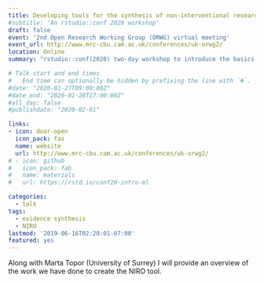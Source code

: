 ```yaml
---
title: Developing tools for the synthesis of non‐interventional research
#subtitle: 'An rstudio::conf 2020 workshop'
draft: false
event: '2nd Open Research Working Group (ORWG) virtual meeting'
event_url: http://www.mrc-cbu.cam.ac.uk/conferences/uk-orwg2/
location: Online
summary: "rstudio::conf(2020) two-day workshop to introduce the basics of machine learning and tidymodels."

# Talk start and end times.
#   End time can optionally be hidden by prefixing the line with `#`.
#date: "2020-01-27T09:00:00Z"
#date_end: "2020-01-28T17:00:00Z"
#all_day: false
#publishdate: "2020-02-01"

links:
- icon: door-open
  icon_pack: fas
  name: website
  url: http://www.mrc-cbu.cam.ac.uk/conferences/uk-orwg2/
# - icon: github
#   icon_pack: fab
#   name: materials
#   url: https://rstd.io/conf20-intro-ml

categories:
  - talk
tags:
  - evidence synthesis
  - NIRO
lastmod: '2019-06-16T02:20:01-07:00'
featured: yes
---
```


Along with Marta Topor (University of Surrey) I will provide an overview of the work we have done to create the NIRO tool. 
